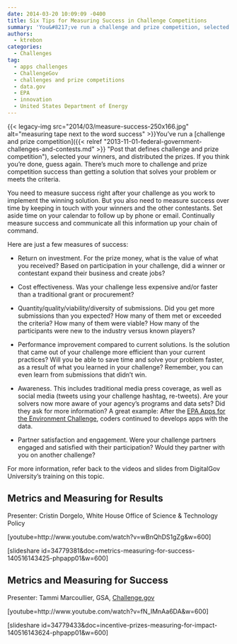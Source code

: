 ```yaml
---
date: 2014-03-20 10:09:09 -0400
title: Six Tips for Measuring Success in Challenge Competitions
summary: 'You&#8217;ve run a challenge and prize competition, selected your winners, and distributed the prizes. If you think you&#8217;re done, guess again. There&#8217;s much more to challenge and prize competition success than getting a solution that solves your problem or meets the criteria. You need to measure success right'
authors:
  - ktrebon
categories:
  - Challenges
tag:
  - apps challenges
  - ChallengeGov
  - challenges and prize competitions
  - data.gov
  - EPA
  - innovation
  - United States Department of Energy
---
```


{{< legacy-img src="2014/03/measure-success-250x166.jpg" alt="measuring tape next to the word success" >}}You&#8217;ve run a [challenge and prize competition]({{< relref "2013-11-01-federal-government-challenges-and-contests.md" >}} "Post that defines challenge and prize competition"), selected your winners, and distributed the prizes. If you think you&#8217;re done, guess again. There&#8217;s much more to challenge and prize competition success than getting a solution that solves your problem or meets the criteria.

You need to measure success right after your challenge as you work to implement the winning solution. But you also need to measure success over time by keeping in touch with your winners and the other contestants. Set aside time on your calendar to follow up by phone or email. Continually measure success and communicate all this information up your chain of command.

Here are just a few measures of success:

  * Return on investment. For the prize money, what is the value of what you received?  Based on participation in your challenge, did a winner or contestant expand their business and create jobs?

  * Cost effectiveness. Was your challenge less expensive and/or faster than a traditional grant or procurement?

<div>
  <ul>
    <li>
      Quantity/quality/viability/diversity of submissions. Did you get more submissions than you expected? How many of them met or exceeded the criteria? How many of them were viable? How many of the participants were new to the industry versus known players?
    </li>
  </ul>
</div>

<div>
  <ul>
    <li>
      Performance improvement compared to current solutions. Is the solution that came out of your challenge more efficient than your current practices? Will you be able to save time and solve your problem faster, as a result of what you learned in your challenge? Remember, you can even learn from submissions that didn&#8217;t win.
    </li>
  </ul>
</div>

<div>
  <ul>
    <li>
      Awareness. This includes traditional media press coverage, as well as social media (tweets using your challenge hashtag, re-tweets). Are your solvers now more aware of your agency&#8217;s programs and data sets? Did they ask for more information? A great example: After the <a title="EPA Apps for the Environment Challenge" href="http://appsfortheenvironment.challengepost.com/">EPA Apps for the Environment Challenge</a>, coders continued to develops apps with the data.
    </li>
  </ul>
</div>

<div>
  <ul>
    <li>
      Partner satisfaction and engagement. Were your challenge partners engaged and satisfied with their participation? Would they partner with you on another challenge?
    </li>
  </ul>
  
  <p>
    For more information, refer back to the videos and slides from DigitalGov University&#8217;s training on this topic.
  </p>
  
  <h2>
    Metrics and Measuring for Results
  </h2>
  
  <p>
    Presenter: Cristin Dorgelo, White House Office of Science & Technology Policy
  </p>
  
  <p>
    [youtube=http://www.youtube.com/watch?v=wBnQhDS1gZg&w=600]
  </p>
  
  <p>
    [slideshare id=34779381&doc=metrics-measuring-for-success-140516143425-phpapp01&w=600]
  </p>
  
  <p>
     
  </p>
  
  <h2>
    Metrics and Measuring for Success
  </h2>
  
  <p>
    Presenter: Tammi Marcoullier, GSA, <a href="https://challenge.gov/">Challenge.gov</a>
  </p>
  
  <p>
    [youtube=http://www.youtube.com/watch?v=fN_IMnAa6DA&w=600]
  </p>
  
  <p>
    [slideshare id=34779433&doc=incentive-prizes-measuring-for-impact-140516143624-phpapp01&w=600]
  </p>
  
  <p>
     
  </p>
</div>